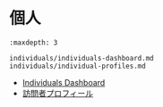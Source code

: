 # 個人

```{toctree}
:maxdepth: 3

individuals/individuals-dashboard.md
individuals/individual-profiles.md
```

- [Individuals Dashboard](./individuals/individuals-dashboard.md)
- [訪問者プロフィール](./individuals/individual-profiles.md)
